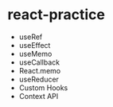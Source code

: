 # react-practice

- useRef
- useEffect
- useMemo
- useCallback
- React.memo
- useReducer
- Custom Hooks
- Context API
